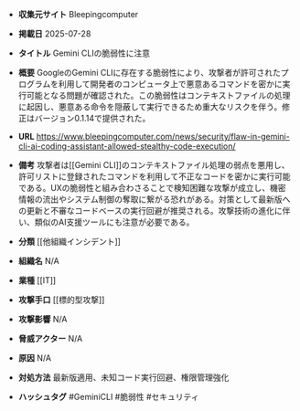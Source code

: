 - **収集元サイト**
Bleepingcomputer

- **掲載日**
2025-07-28

- **タイトル**
Gemini CLIの脆弱性に注意

- **概要**
GoogleのGemini CLIに存在する脆弱性により、攻撃者が許可されたプログラムを利用して開発者のコンピュータ上で悪意あるコマンドを密かに実行可能となる問題が確認された。この脆弱性はコンテキストファイルの処理に起因し、悪意ある命令を隠蔽して実行できるため重大なリスクを伴う。修正はバージョン0.1.14で提供された。

- **URL**
https://www.bleepingcomputer.com/news/security/flaw-in-gemini-cli-ai-coding-assistant-allowed-stealthy-code-execution/

- **備考**
攻撃者は[[Gemini CLI]]のコンテキストファイル処理の弱点を悪用し、許可リストに登録されたコマンドを利用して不正なコードを密かに実行可能である。UXの脆弱性と組み合わさることで検知困難な攻撃が成立し、機密情報の流出やシステム制御の奪取に繋がる恐れがある。対策として最新版への更新と不審なコードベースの実行回避が推奨される。攻撃技術の進化に伴い、類似のAI支援ツールにも注意が必要である。

- **分類**
[[他組織インシデント]]

- **組織名**
N/A

- **業種**
[[IT]]

- **攻撃手口**
[[標的型攻撃]]

- **攻撃影響**
N/A

- **脅威アクター**
N/A

- **原因**
N/A

- **対処方法**
最新版適用、未知コード実行回避、権限管理強化

- **ハッシュタグ**
#GeminiCLI #脆弱性 #セキュリティ

